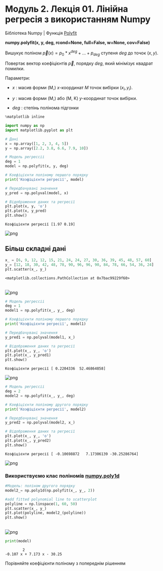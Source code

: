 # Модуль 2. Лекція 01. Лінійна регресія з використанням Numpy

Бібліотека Numpy | Функція [Polyfit](https://numpy.org/doc/stable/reference/generated/numpy.polyfit.html)

**numpy.polyfit(x, y, deg, rcond=None, full=False, w=None, cov=False)**

Вишукує поліном $\vec p(x) = p_0*x^{deg} + ... + p_{deg}$ ступеня $deg$ до точок $(x, y)$.

Повертає вектор коефіцієнтів $\vec p$, порядку $deg$, який мінімізує квадрат помилки.


Параметри:

- $x$ : масив форми (M,) $x$-координат $M$ точок вибірки $(x_i, y_i)$.

- $y$ : масив форми  (M,) або (M, K) $y$-координат точок вибірки.

- $deg$ : cтепінь полінома підгонки


```python
%matplotlib inline
```


```python
import numpy as np
import matplotlib.pyplot as plt
```


```python
# Дані
x = np.array([1, 2, 3, 4, 5])
y = np.array([2.2, 3.8, 6.6, 7.9, 10])

# Модель регрессіі
deg = 1
model = np.polyfit(x, y, deg)

# Коефіцієнти поліному першого порядку
print('Коэфіцієнти регресії', model)

# Передбачувані значення
y_pred = np.polyval(model, x)

# Відображення даних та регресії
plt.plot(x, y, 'o')
plt.plot(x, y_pred)
plt.show()
```

    Коэфіцієнти регресії [1.97 0.19]




![png](output_5_1.png)
    


## Більш складні дані


```python
x_ = [6, 9, 12, 12, 15, 21, 24, 24, 27, 30, 36, 39, 45, 48, 57, 60]
y_= [12, 18, 30, 42, 48, 78, 90, 96, 96, 90, 84, 78, 66, 54, 36, 24]
plt.scatter(x_, y_)
```




    <matplotlib.collections.PathCollection at 0x7bac99229f60>




​    
![png](output_7_1.png)
​    



```python
# Модель регрессіі
deg = 1
model1 = np.polyfit(x_, y_, deg)

# Коефіцієнти поліному першого порядку
print('Коэфіцієнти регресії', model1)

# Передбачувані значення
y_pred1 = np.polyval(model1, x_)

# Відображення даних та регресії
plt.plot(x_, y_, 'o')
plt.plot(x_, y_pred1)
plt.show()
```

    Коэфіцієнти регресії [ 0.2204336  52.46864858]




![png](output_8_1.png)
    



```python
# Модель регрессіі
deg = 2
model2 = np.polyfit(x_, y_, deg)

# Коефіцієнти поліному другого порядку
print('Коэфіцієнти регресії', model2)

# Передбачувані значення
y_pred2 = np.polyval(model2, x_)

# Відображення даних та регресії
plt.plot(x_, y_, 'o')
plt.plot(x_, y_pred2)
plt.show()
```

    Коэфіцієнти регресії [ -0.10698872   7.17306139 -30.25286764]




![png](output_9_1.png)
    


### Використвуємо клас поліномів [numpy.poly1d](https://numpy.org/doc/stable/reference/generated/numpy.poly1d.html)


```python
#Модель: поліном другого порядку
model2_= np.poly1d(np.polyfit(x_, y_, 2))
```


```python
#add fitted polynomial line to scatterplot
polyline = np.linspace(1, 60, 50)
plt.scatter(x_, y_)
plt.plot(polyline, model2_(polyline))
plt.show()
```


​    
![png](output_12_0.png)
​    



```python
print(model)
```

            2
    -0.107 x + 7.173 x - 30.25

Порівняйте коефіцієнти поліному з попереднім рішенням

